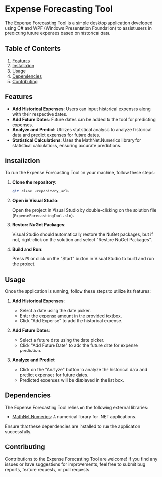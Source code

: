 # Expense Forecasting Tool

The Expense Forecasting Tool is a simple desktop application developed using C# and WPF (Windows Presentation Foundation) to assist users in predicting future expenses based on historical data.

## Table of Contents

1. [Features](#features)
2. [Installation](#installation)
3. [Usage](#usage)
4. [Dependencies](#dependencies)
5. [Contributing](#contributing)

## Features

- **Add Historical Expenses**: Users can input historical expenses along with their respective dates.
- **Add Future Dates**: Future dates can be added to the tool for predicting expenses.
- **Analyze and Predict**: Utilizes statistical analysis to analyze historical data and predict expenses for future dates.
- **Statistical Calculations**: Uses the MathNet.Numerics library for statistical calculations, ensuring accurate predictions.

## Installation

To run the Expense Forecasting Tool on your machine, follow these steps:

1. **Clone the repository**:

    ```bash
    git clone <repository_url>
    ```

2. **Open in Visual Studio**:

    Open the project in Visual Studio by double-clicking on the solution file (`ExpenseForecastingTool.sln`).

3. **Restore NuGet Packages**:

    Visual Studio should automatically restore the NuGet packages, but if not, right-click on the solution and select "Restore NuGet Packages".

4. **Build and Run**:

    Press `F5` or click on the "Start" button in Visual Studio to build and run the project.

## Usage

Once the application is running, follow these steps to utilize its features:

1. **Add Historical Expenses**:
    - Select a date using the date picker.
    - Enter the expense amount in the provided textbox.
    - Click "Add Expense" to add the historical expense.

2. **Add Future Dates**:
    - Select a future date using the date picker.
    - Click "Add Future Date" to add the future date for expense prediction.

3. **Analyze and Predict**:
    - Click on the "Analyze" button to analyze the historical data and predict expenses for future dates.
    - Predicted expenses will be displayed in the list box.

## Dependencies

The Expense Forecasting Tool relies on the following external libraries:

- [MathNet.Numerics](https://www.nuget.org/packages/MathNet.Numerics/): A numerical library for .NET applications.

Ensure that these dependencies are installed to run the application successfully.

## Contributing

Contributions to the Expense Forecasting Tool are welcome! If you find any issues or have suggestions for improvements, feel free to submit bug reports, feature requests, or pull requests.
